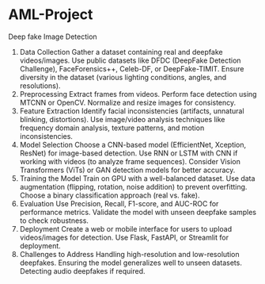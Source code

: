 # AML-Project
Deep fake  Image Detection
1. Data Collection
Gather a dataset containing real and deepfake videos/images.
Use public datasets like DFDC (DeepFake Detection Challenge), FaceForensics++, Celeb-DF, or DeepFake-TIMIT.
Ensure diversity in the dataset (various lighting conditions, angles, and resolutions).
2. Preprocessing
Extract frames from videos.
Perform face detection using MTCNN or OpenCV.
Normalize and resize images for consistency.
3. Feature Extraction
Identify facial inconsistencies (artifacts, unnatural blinking, distortions).
Use image/video analysis techniques like frequency domain analysis, texture patterns, and motion inconsistencies.
4. Model Selection
Choose a CNN-based model (EfficientNet, Xception, ResNet) for image-based detection.
Use RNN or LSTM with CNN if working with videos (to analyze frame sequences).
Consider Vision Transformers (ViTs) or GAN detection models for better accuracy.
5. Training the Model
Train on GPU with a well-balanced dataset.
Use data augmentation (flipping, rotation, noise addition) to prevent overfitting.
Choose a binary classification approach (real vs. fake).
6. Evaluation
Use Precision, Recall, F1-score, and AUC-ROC for performance metrics.
Validate the model with unseen deepfake samples to check robustness.
7. Deployment
Create a web or mobile interface for users to upload videos/images for detection.
Use Flask, FastAPI, or Streamlit for deployment.
8. Challenges to Address
Handling high-resolution and low-resolution deepfakes.
Ensuring the model generalizes well to unseen datasets.
Detecting audio deepfakes if required.
